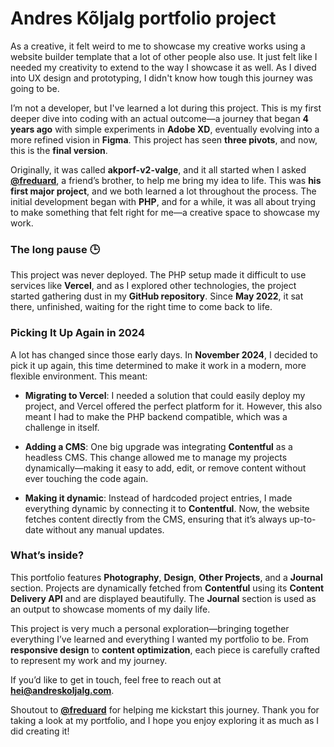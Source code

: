 # Andres Kõljalg portfolio project

As a creative, it felt weird to me to showcase my creative works using a website builder template that a lot of other people also use. It just felt like I needed my creativity to extend to the way I showcase it as well. As I dived into UX design and prototyping, I didn't know how tough this journey was going to be.

I’m not a developer, but I've learned a lot during this project. This is my first deeper dive into coding with an actual outcome—a journey that began **4 years ago** with simple experiments in **Adobe XD**, eventually evolving into a more refined vision in **Figma**. This project has seen **three pivots**, and now, this is the **final version**.

Originally, it was called **akporf-v2-valge**, and it all started when I asked [**@freduard**](https://github.com/freduard), a friend’s brother, to help me bring my idea to life. This was **his first major project**, and we both learned a lot throughout the process. The initial development began with **PHP**, and for a while, it was all about trying to make something that felt right for me—a creative space to showcase my work.

### The long pause 🕒
This project was never deployed. The PHP setup made it difficult to use services like **Vercel**, and as I explored other technologies, the project started gathering dust in my **GitHub repository**. Since **May 2022**, it sat there, unfinished, waiting for the right time to come back to life.

### Picking It Up Again in 2024
A lot has changed since those early days. In **November 2024**, I decided to pick it up again, this time determined to make it work in a modern, more flexible environment. This meant:

- **Migrating to Vercel**: I needed a solution that could easily deploy my project, and Vercel offered the perfect platform for it. However, this also meant I had to make the PHP backend compatible, which was a challenge in itself.

- **Adding a CMS**: One big upgrade was integrating **Contentful** as a headless CMS. This change allowed me to manage my projects dynamically—making it easy to add, edit, or remove content without ever touching the code again.

- **Making it dynamic**: Instead of hardcoded project entries, I made everything dynamic by connecting it to **Contentful**. Now, the website fetches content directly from the CMS, ensuring that it’s always up-to-date without any manual updates.

### What’s inside?
This portfolio features **Photography**, **Design**, **Other Projects**, and a **Journal** section. Projects are dynamically fetched from **Contentful** using its **Content Delivery API** and are displayed beautifully. The **Journal** section is used as an output to showcase moments of my daily life.

This project is very much a personal exploration—bringing together everything I’ve learned and everything I wanted my portfolio to be. From **responsive design** to **content optimization**, each piece is carefully crafted to represent my work and my journey.

If you’d like to get in touch, feel free to reach out at **hei@andreskoljalg.com**.

Shoutout to [**@freduard**](https://github.com/freduard) for helping me kickstart this journey. Thank you for taking a look at my portfolio, and I hope you enjoy exploring it as much as I did creating it!
